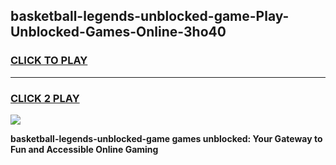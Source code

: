 
## basketball-legends-unblocked-game-Play-Unblocked-Games-Online-3ho40
<h3>
<a href="https://premium76.site?title=basketball-legends-unblocked-game&ref=24A">CLICK TO PLAY</a></h3>
<hr>

<h3>
<a href="https://premium76.site?title=basketball-legends-unblocked-game&ref=24A">CLICK 2 PLAY</a>
  
</h3>

<a href="https://premium76.site?title=basketball-legends-unblocked-game&ref=24A"><img src="https://clearcache.store/games.png"></a>


**basketball-legends-unblocked-game games unblocked: Your Gateway to Fun and Accessible Online Gaming**
